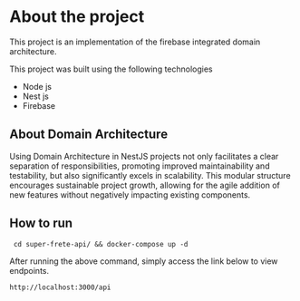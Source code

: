 # About the project

This project is an implementation of the firebase integrated domain architecture.

This project was built using the following technologies
- Node js
- Nest js
- Firebase
## About Domain Architecture
Using Domain Architecture in NestJS projects not only facilitates a clear separation of responsibilities, 
promoting improved maintainability and testability, but also significantly excels in scalability. 
This modular structure encourages sustainable project growth, allowing for the agile addition of new 
features without negatively impacting existing components.
## How to run

```
 cd super-frete-api/ && docker-compose up -d
```

 After running the above command, simply access the link below to view endpoints.

 ```
 http://localhost:3000/api
 ```
